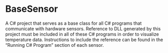 
# BaseSensor

A C# project that serves as a base class for all C# programs that communicate with hardware sensors. Reference to DLL generated by this project must be included in all of these C# programs in order to visualize temperature data. Instructions to include the reference can be found in the “Running C# Program” section of each sensor.
